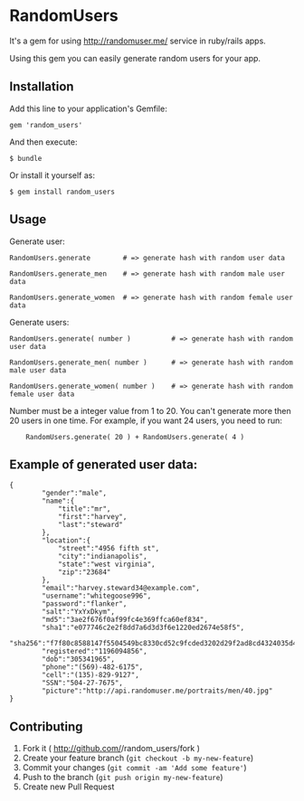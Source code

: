 # RandomUsers

  It's a gem for using http://randomuser.me/ service in ruby/rails apps.

  Using this gem you can easily generate random users for your app.

## Installation

Add this line to your application's Gemfile:

    gem 'random_users'

And then execute:

    $ bundle

Or install it yourself as:

    $ gem install random_users

## Usage

Generate user:

	RandomUsers.generate	    # => generate hash with random user data

	RandomUsers.generate_men	# => generate hash with random male user data

	RandomUsers.generate_women	# => generate hash with random female user data

Generate users:

	RandomUsers.generate( number )	    	# => generate hash with random user data

	RandomUsers.generate_men( number )		# => generate hash with random male user data

	RandomUsers.generate_women( number )	# => generate hash with random female user data


Number must be a integer value from 1 to 20.
You can't generate more then 20 users in one time.
For example, if you want 24 users, you need to run: 

        RandomUsers.generate( 20 ) + RandomUsers.generate( 4 )

	
## Example of generated user data:

	{
	        "gender":"male",
	        "name":{
	            "title":"mr",
	            "first":"harvey",
	            "last":"steward"
	        },
	        "location":{
	            "street":"4956 fifth st",
	            "city":"indianapolis",
	            "state":"west virginia",
	            "zip":"23684"
	        },
	        "email":"harvey.steward34@example.com",
	        "username":"whitegoose996",
	        "password":"flanker",
	        "salt":"YxYxDkym",
	        "md5":"3ae2f676f0af99fc4e369ffca60ef834",
	        "sha1":"e077746c2e2f8dd7a6d3d3f6e1220ed2674e58f5",
	        "sha256":"f7f80c8588147f5504549bc8330cd52c9fcded3202d29f2ad8cd4324035d4c15",
	        "registered":"1196094856",
	        "dob":"305341965",
	        "phone":"(569)-482-6175",
	        "cell":"(135)-829-9127",
	        "SSN":"504-27-7675",
	        "picture":"http://api.randomuser.me/portraits/men/40.jpg"
	}

## Contributing

1. Fork it ( http://github.com/<my-github-username>/random_users/fork )
2. Create your feature branch (`git checkout -b my-new-feature`)
3. Commit your changes (`git commit -am 'Add some feature'`)
4. Push to the branch (`git push origin my-new-feature`)
5. Create new Pull Request
